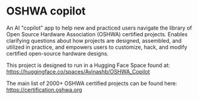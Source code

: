 # OSHWA copilot
An AI "copilot" app to help new and practiced users navigate the library of Open Source Hardware Association (OSHWA) certified projects. Enables clarifying questions about how projects are designed, assembled, and utilized in practice, and empowers users to customize, hack, and modify certified open-source hardware designs.

This project is designed to run in a Hugging Face Space found at:
https://huggingface.co/spaces/Avinashb/OSHWA_Copilot

The main list of 2000+ OSHWA certified projects can be found here:
https://certification.oshwa.org
